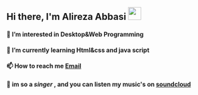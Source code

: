 ## Hi there, I'm Alireza Abbasi <img src="https://raw.githubusercontent.com/MartinHeinz/MartinHeinz/master/wave.gif" width="30px" height="30px">
#### 👀 I’m interested in Desktop&Web Programming
#### 🌱 I’m currently learning Html&css and java script
#### 📫 How to reach me **[Email][gmail]**
#### 🎵 im so a _singer_ , and you can listen my music's on <a href="https://soundcloud.com/ialirezamusic">**soundcloud**</a> 




[gmail]: mailto:alirezaabbasi001@outlook.com
